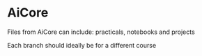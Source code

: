 # AiCore
Files from AiCore can include: practicals, notebooks and projects

Each branch should ideally be for a different course
